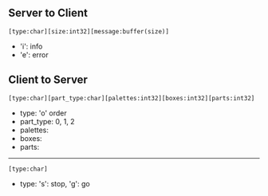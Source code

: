 ## Server to Client

    [type:char][size:int32][message:buffer(size)]

- 'i': info
- 'e': error

## Client to Server

    [type:char][part_type:char][palettes:int32][boxes:int32][parts:int32]

- type: 'o' order
- part_type: 0, 1, 2
- palettes:
- boxes:
- parts:

---

    [type:char]

- type: 's': stop, 'g': go
